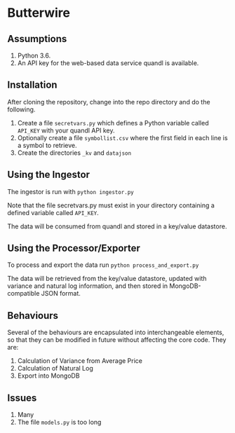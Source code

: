 Butterwire
==========

Assumptions
-----------

1. Python 3.6.
1. An API key for the web-based data service quandl is available.


Installation
------------

After cloning the repository, change into the repo directory and do the following.

1. Create a file `secretvars.py` which defines a Python variable called `API_KEY` with your quandl API key.
1. Optionally create a file `symbollist.csv` where the first field in each line is a symbol to retrieve.
1. Create the directories `_kv` and `datajson` 


Using the Ingestor
------------------

The ingestor is run with `python ingestor.py`

Note that the file secretvars.py must exist in your directory containing a defined variable called `API_KEY`.

The data will be consumed from quandl and stored in a key/value datastore.


Using the Processor/Exporter
----------------------------

To process and export the data run `python process_and_export.py`

The data will be retrieved from the key/value datastore, updated with variance and natural log information, and then stored in MongoDB-compatible JSON format.


Behaviours
----------

Several of the behaviours are encapsulated into interchangeable elements, so that they can be modified in future without affecting the core code. They are:

1. Calculation of Variance from Average Price
1. Calculation of Natural Log
1. Export into MongoDB

Issues
------

1. Many
1. The file `models.py` is too long

